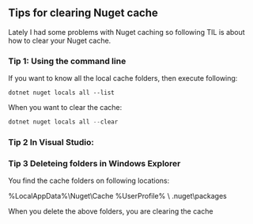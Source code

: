 ## Tips for clearing Nuget cache

Lately I had some problems with Nuget caching so following TIL is about how to clear your Nuget cache.

### Tip 1: Using the command line 

If you want to know all the local cache folders, then execute following:

```
dotnet nuget locals all --list
```

When you want to clear the cache:

```powershell
dotnet nuget locals all --clear
```

### Tip 2  In Visual Studio:



### Tip 3 Deleteing folders in Windows Explorer 

You find the cache folders on following locations:

%LocalAppData%\Nuget\Cache
%UserProfile% \ .nuget\packages

When you delete the above folders, you are clearing the cache

